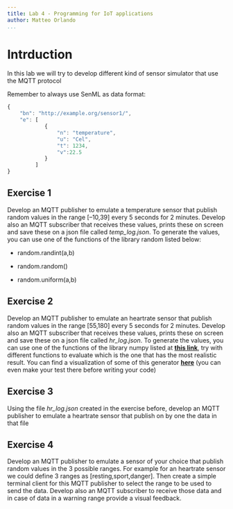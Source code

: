 ```yaml
---
title: Lab 4 - Programming for IoT applications 
author: Matteo Orlando
...
```


# Intrduction

In this lab we will try to develop different kind of sensor simulator that use the MQTT protocol

Remember to always use SenML as data format:  

```javascript
{
    "bn": "http://example.org/sensor1/", 
    "e": [
    	    {
    	        "n": "temperature", 
    	        "u": "Cel", 
    	        "t": 1234, 
    	        "v":22.5 
    	    } 
         ]
}
``` 

## Exercise 1

Develop an MQTT publisher to emulate a temperature sensor that publish random values in the range [–10,39] every 5 seconds for 2 minutes. Develop also an MQTT subscriber that receives these values, prints these on screen and save these on a json file called *temp_log.json*.
To generate the values, you can use one of the functions of the library random listed below:

* random.randint(a,b)

* random.random()

* random.uniform(a,b)

## Exercise 2

Develop an MQTT publisher to emulate an heartrate sensor that publish random values in the range [55,180] every 5 seconds for 2 minutes. Develop also an MQTT subscriber that receives these values, prints these on screen and save these on a json file called *hr_log.json*.
To generate the values, you can use one of the functions of the library numpy listed at [**this link**](https://docs.scipy.org/doc/numpy-1.15.0/reference/routines.random.html), try with different functions to evaluate which is the one that has the most realistic result. You can find a visualization of some of this generator [**here**](https://colab.research.google.com/drive/1JsxjaRDYnoMb6dQ5MZsLKH7ZDy7QzH9O?usp=sharing) (you can even make your test there before writing your code)

## Exercise 3

Using the file *hr_log.json* created in the exercise before, develop an MQTT publisher to emulate a heartrate sensor that publish on by one the data in that file

## Exercise 4

Develop an MQTT publisher to emulate a sensor of your choice that publish random values in the 3 possible ranges. For example for an heartrate sensor we could define 3 ranges as [resting,sport,danger]. Then create a simple terminal client for this MQTT publisher to select the range to be used to send the data. Develop also an MQTT subscriber to receive those data and in case of data in a warning range provide a visual feedback.
